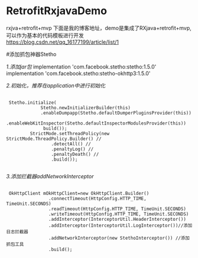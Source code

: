 # RetrofitRxjavaDemo
rxjva+retrofit+mvp
下面是我的博客地址，demo是集成了RXjava+retrofit+mvp,可以作为基本的代码模板进行开发
https://blog.csdn.net/qq_16177199/article/list/1

#添加抓包神器Stetho

*1.添加jar包*
    implementation 'com.facebook.stetho:stetho:1.5.0'
    implementation 'com.facebook.stetho:stetho-okhttp3:1.5.0'
    
*2.初始化，推荐在application中进行初始化*
 
<pre>
    <code>
 Stetho.initialize(
             Stetho.newInitializerBuilder(this)
             .enableDumpapp(Stetho.defaultDumperPluginsProvider(this))
              .enableWebKitInspector(Stetho.defaultInspectorModulesProvider(this))
              build());
         StrictMode.setThreadPolicy(new StrictMode.ThreadPolicy.Builder() //
                 .detectAll() //
                 .penaltyLog() //
                 .penaltyDeath() //
                 .build());
 </code>
</pre>        
                 
                 
 *3.添加拦截器addNetworkInterceptor*
<pre>
    <code>
 OkHttpClient mOkHttpClient=new OkHttpClient.Builder()
                .connectTimeout(HttpConfig.HTTP_TIME, TimeUnit.SECONDS)
                .readTimeout(HttpConfig.HTTP_TIME, TimeUnit.SECONDS)
                .writeTimeout(HttpConfig.HTTP_TIME, TimeUnit.SECONDS)
                .addInterceptor(InterceptorUtil.HeaderInterceptor())
                .addInterceptor(InterceptorUtil.LogInterceptor())//添加日志拦截器
                .addNetworkInterceptor(new StethoInterceptor()) //添加抓包工具
                .build();
 </code>
</pre> 
    
    
